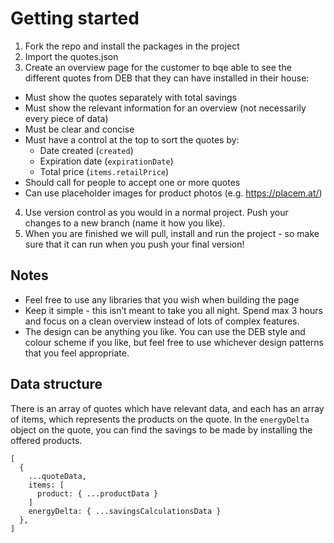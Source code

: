 # Getting started

1. Fork the repo and install the packages in the project
2. Import the quotes.json
3. Create an overview page for the customer to bqe able to see the different quotes from DEB that they can have installed in their house:

- Must show the quotes separately with total savings
- Must show the relevant information for an overview (not necessarily every piece of data)
- Must be clear and concise
- Must have a control at the top to sort the quotes by:
  - Date created (`created`)
  - Expiration date (`expirationDate`)
  - Total price (`items.retailPrice`)
- Should call for people to accept one or more quotes
- Can use placeholder images for product photos (e.g. https://placem.at/)

4. Use version control as you would in a normal project. Push your changes to a new branch (name it how you like).
5. When you are finished we will pull, install and run the project - so make sure that it can run when you push your final version!

## Notes

- Feel free to use any libraries that you wish when building the page
- Keep it simple - this isn’t meant to take you all night. Spend max 3 hours and focus on a clean overview instead of lots of complex features.
- The design can be anything you like. You can use the DEB style and colour scheme if you like, but feel free to use whichever design patterns that you feel appropriate.

## Data structure

There is an array of quotes which have relevant data, and each has an array of items, which represents the products on the quote.
In the `energyDelta` object on the quote, you can find the savings to be made by installing the offered products.

```
[
  {
    ...quoteData,
    items: [
      product: { ...productData }
    ]
    energyDelta: { ...savingsCalculationsData }
  },
]
```
